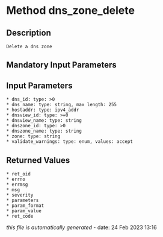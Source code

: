 # Method dns_zone_delete

## Description
	Delete a dns zone

## Mandatory Input Parameters

## Input Parameters
	* dns_id: type: >0
	* dns_name: type: string, max length: 255
	* hostaddr: type: ipv4_addr
	* dnsview_id: type: >=0
	* dnsview_name: type: string
	* dnszone_id: type: >0
	* dnszone_name: type: string
	* zone: type: string
	* validate_warnings: type: enum, values: accept

## Returned Values
	* ret_oid
	* errno
	* errmsg
	* msg
	* severity
	* parameters
	* param_format
	* param_value
	* ret_code


*this file is automatically generated* - date: 24 Feb 2023 13:16